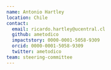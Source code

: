 ```yaml
---
name: Antonio Hartley
location: Chile
contact:
  email: ricardo.hartley@ucentral.cl
  github: ametodico
  impactstory: 0000-0001-5058-9309
  orcid: 0000-0001-5058-9309
  twitter: ametodico
team: steering-committee
---
```


